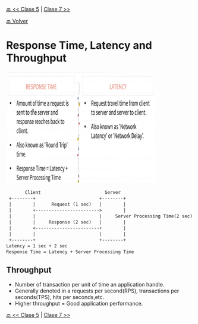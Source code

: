 [🔙 << Clase 5](../05_Class/05_Class.md) | [Clase 7 >>](../07_Class/07_Class.md)

[🔙 Volver](../README.md) 


# Response Time, Latency and Throughput
<img src="../assets/responsetimevslatency.png" alt="Difference" width="400" height="300">


           Client                        Server
     +--------+                        +--------+
     |        |      Request (1 sec)   |        |
     |        +------------------------>        |
     |        |                        |     Server Processing Time(2 sec)   
     |        |     Response (2 sec)   |        |
     |        <------------------------+        |
     |        |                        |        |
     +--------+                        +--------+
    Latency = 1 sec + 2 sec 
    Response Time = Latency + Server Processing Time 

## Throughput
- Number of transaction per unit of time an application handle.
- Generally denoted in a requests per second(RPS), transactions per seconds(TPS), hits per seconds,etc.
- Higher throughput = Good application performance.

[🔙 << Clase 5](../05_Class/05_Class.md) | [Clase 7 >>](../07_Class/07_Class.md)

